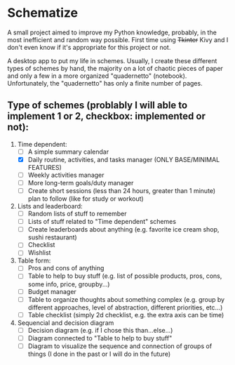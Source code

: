 # Schematize 

A small project aimed to improve my Python knowledge, probably, in the most inefficient and random way possible. First time using <s>Tkinter</s> Kivy and I don't even know if it's appropriate for this project or not.

A desktop app to put my life in schemes. Usually, I create these different types of schemes by hand, the majority on a lot of chaotic pieces of paper and only a few in a more organized "quadernetto" (notebook). Unfortunately, the "quadernetto"  has only a finite number of pages. 

## Type of schemes (problably I will able to implement 1 or 2, checkbox: implemented or not):

1. Time dependent: 
    - [ ] A simple summary calendar
    - [X] Daily routine, activities, and tasks manager (ONLY BASE/MINIMAL FEATURES) 
    - [ ] Weekly activities manager
    - [ ] More long-term goals/duty manager
    - [ ] Create short sessions (less than 24 hours, greater than 1 minute) plan to follow (like for study or workout)
2. Lists and leaderboard:
    - [ ] Random lists of stuff to remember
    - [ ] Lists of stuff related to "Time dependent" schemes
    - [ ] Create leaderboards about anything (e.g. favorite ice cream shop, sushi restaurant)
    - [ ] Checklist
    - [ ] Wishlist
3. Table form:
    - [ ] Pros and cons of anything
    - [ ] Table to help to buy stuff (e.g. list of possible products, pros, cons, some info, price, groupby...)
    - [ ] Budget manager
    - [ ] Table to organize thoughts about something complex (e.g. group by different approaches, level of abstraction, different priorities, etc...) 
    - [ ] Table checklist (simply 2d checklist, e.g. the extra axis can be time)
4. Sequencial and decision diagram
    - [ ] Decision diagram (e.g. if I chose this than...else...)
    - [ ] Diagram connected to "Table to help to buy stuff"
    - [ ] Diagram to visualize the sequence and connection of groups of things (I done in the past or I will do in the future)